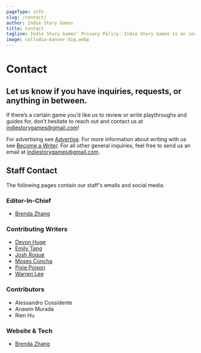 ```yaml
---
pageType: info
slug: /contact/
author: Indie Story Games
title: Contact
tagline: Indie Story Games' Privacy Policy. Indie Story Games is an indie gaming website focused on games with stories to tell and the developers behind them.
image: colludia-banner-big.webp
---
```


# Contact

## Let us know if you have inquiries, requests, or anything in between.

If there’s a certain game you’d like us to review or write playthroughs and guides for, don’t hesitate to reach out and contact us at [indiestorygames@gmail.com][request]!

For advertising see [Advertise][advertise]. For more information about writing with us see [Become a Writer][writers]. For all other general inquiries, feel free to send us an email at [indiestorygames@gmail.com][info].

## Staff Contact

The following pages contain our staff's emails and social media.

### Editor-In-Chief

- [Brenda Zhang][brenda]

### Contributing Writers

- [Devon Huge][devon]
- [Emily Tang][emily]
- [Josh Roque][josh]
- [Moses Concha][moses]
- [Pixie Poison][pixie]
- [Warren Lee][warren]

### Contributors

- Alessandro Cossidente
- Anawin Murada
- Rien Hu

### Website & Tech

- [Brenda Zhang][brenda]

[info]: mailto:indiestorygames@gmail.com
[request]: mailto:indiestorygames@gmail.com
[advertise]: /ads
[writers]: /writers
[brenda]: /author/brenda
[emily]: /author/emily
[devon]: /author/devon
[moses]: /author/moses
[josh]: /author/josh
[pixie]: /author/pixie
[warren]: /author/warren
